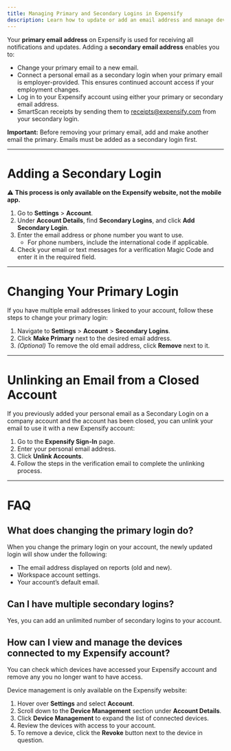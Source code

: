 ```yaml
---
title: Managing Primary and Secondary Logins in Expensify
description: Learn how to update or add an email address and manage devices tied to your Expensify account.
---
```


Your **primary email address** on Expensify is used for receiving all notifications and updates. Adding a **secondary email address** enables you to:
- Change your primary email to a new email.
- Connect a personal email as a secondary login when your primary email is employer-provided. This ensures continued account access if your employment changes.
- Log in to your Expensify account using either your primary or secondary email address.
- SmartScan receipts by sending them to receipts@expensify.com from your secondary login.

**Important:** Before removing your primary email, add and make another email the primary. Emails must be added as a secondary login first.

---

# Adding a Secondary Login

⚠️ **This process is only available on the Expensify website, not the mobile app.**

1. Go to **Settings** > **Account**.
2. Under **Account Details**, find **Secondary Logins**, and click **Add Secondary Login**.
3. Enter the email address or phone number you want to use.  
   - For phone numbers, include the international code if applicable.
4. Check your email or text messages for a verification Magic Code and enter it in the required field.

---

# Changing Your Primary Login

If you have multiple email addresses linked to your account, follow these steps to change your primary login:

1. Navigate to **Settings** > **Account** > **Secondary Logins**.
2. Click **Make Primary** next to the desired email address.
3. *(Optional)* To remove the old email address, click **Remove** next to it.

---

# Unlinking an Email from a Closed Account

If you previously added your personal email as a Secondary Login on a company account and the account has been closed, you can unlink your email to use it with a new Expensify account:

1. Go to the **Expensify Sign-In** page.
2. Enter your personal email address.
3. Click **Unlink Accounts**.
4. Follow the steps in the verification email to complete the unlinking process.

---

# FAQ

## What does changing the primary login do?

When you change the primary login on your account, the newly updated login will show under the following:
- The email address displayed on reports (old and new).
- Workspace account settings.
- Your account’s default email.

## Can I have multiple secondary logins?
Yes, you can add an unlimited number of secondary logins to your account.

## How can I view and manage the devices connected to my Expensify account?
You can check which devices have accessed your Expensify account and remove any you no longer want to have access.

Device management is only available on the Expensify website:

1. Hover over **Settings** and select **Account**.
2. Scroll down to the **Device Management** section under **Account Details**.
3. Click **Device Management** to expand the list of connected devices.
4. Review the devices with access to your account.
5. To remove a device, click the **Revoke** button next to the device in question.
